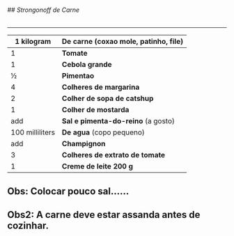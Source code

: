 ###### ## Strongonoff de Carne

------





| 1 kilogram      | **De carne** (coxao mole, patinho, file) |
| --------------- | ---------------------------------------- |
| 1               | **Tomate**                               |
| 1               | **Cebola grande**                        |
| ½               | **Pimentao**                             |
| 4               | **Colheres de margarina**                |
| 2               | **Colher de sopa de catshup**            |
| 1               | **Colher de mostarda**                   |
| add             | **Sal e pimenta-do-reino** (a gosto)     |
| 100 milliliters | **De agua** (copo pequeno)               |
| add             | **Champignon**                           |
| 3               | **Colheres de extrato de tomate**        |
| 1               | **Creme de leite 200 g**                 |

## Obs: Colocar pouco sal......
## Obs2: A carne deve estar assanda antes de cozinhar.
